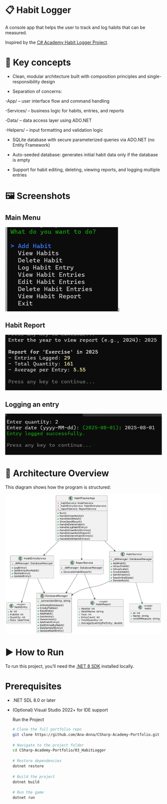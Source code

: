 # 📋 Habit Logger

A console app that helps the user to track and log habits that can be measured.

Inspired by the [C# Academy Habit Logger Project]([https://www.thecsharpacademy.com/project/11/calculator](https://www.thecsharpacademy.com/project/12/habit-logger)).

# 🧠 Key concepts

- Clean, modular architecture built with composition principles and single-responsibility design

- Separation of concerns:

-App/ – user interface flow and command handling

-Services/ – business logic for habits, entries, and reports

-Data/ – data access layer using ADO.NET

-Helpers/ – input formatting and validation logic

- SQLite database with secure parameterized queries via ADO.NET (no Entity Framework)

- Auto-seeded database: generates initial habit data only if the database is empty

- Support for habit editing, deleting, viewing reports, and logging multiple entries


# 🖼 Screenshots

## Main Menu
![Main Menu](https://github.com/Ana-Anna/CSharp-Academy-Portfolio/blob/main/03_HabitLogger/Assets/main_menu%20.png))


## Habit Report
![Habit Report](https://github.com/Ana-Anna/CSharp-Academy-Portfolio/blob/main/03_HabitLogger/Assets/habit_report.png)

## Logging an entry
![Logging an entry](https://github.com/Ana-Anna/CSharp-Academy-Portfolio/blob/main/03_HabitLogger/Assets/logging_entry.png)

# 🧭 Architecture Overview

This diagram shows how the program is structured:

![UML Diagram](https://github.com/Ana-Anna/CSharp-Academy-Portfolio/blob/main/03_HabitLogger/Assets/habbitLogger-UML.png)



# ▶️ How to Run

To run this project, you’ll need the [.NET 8 SDK](https://dotnet.microsoft.com/en-us/download/dotnet/8.0) installed locally.

# Prerequisites
- .NET SDL 8.0 or later
- (Optional) Visual Studio 2022+ for IDE support

  Run the Project
  ```bash
  # Clone the full portfolio repo
  git clone https://github.com/Ana-Anna/CSharp-Academy-Portfolio.git

  # Navigate to the project folder
  cd CSharp-Academy-Portfolio/03_HabitLogger

  # Restore dependencies
  dotnet restore

  # Build the project
  dotnet build

  # Run the game
  dotnet run

